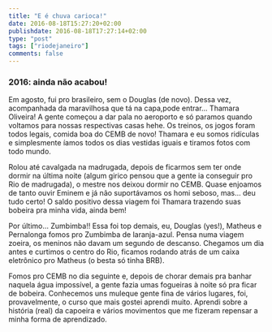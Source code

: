```yaml
---
title: "E é chuva carioca!"
date: 2016-08-18T15:27:20+02:00
publishdate: 2016-08-18T17:27:14+02:00
type: "post"
tags: ["riodejaneiro"]
comments: false
---
```


### 2016: ainda não acabou!

Em agosto, fui pro brasileiro, sem o Douglas (de novo). Dessa vez, acompanhada da maravilhosa que tá na capa,pode entrar... Thamara Oliveira! A gente começou a dar pala no aeroporto e só paramos quando voltamos para nossas respectivas casas hehe. Os treinos, os jogos foram todos legais, comida boa do CEMB de novo! Thamara e eu somos ridículas e simplesmente íamos todos os dias vestidas iguais e tiramos fotos com todo mundo. 

Rolou até cavalgada na madrugada, depois de ficarmos sem ter onde dormir na última noite (algum girico pensou que a gente ia conseguir pro Rio de madrugada), o mestre nos deixou dormir no CEMB. Quase enjoamos de tanto ouvir Eminem e já não suportávamos os homi seboso, mas... deu tudo certo! O saldo positivo dessa viagem foi Thamara trazendo suas bobeira pra minha vida, ainda bem!

Por último... Zumbimba!! Essa foi top demais, eu, Douglas (yes!), Matheus e Pernalonga fomos pro Zumbimba de laranja-azul. Pensa numa viagem zoeira, os meninos não davam um segundo de descanso. Chegamos um dia antes e curtimos o centro do Rio, ficamos rodando atrás de um caixa eletrônico pro Matheus (o besta só tinha BRB). 

Fomos pro CEMB no dia seguinte e, depois de chorar demais pra banhar naquela água impossível, a gente fazia umas fogueiras à noite só pra ficar de bobeira. Conhecemos uns muleque gente fina de vários lugares, foi, provavelmente, o curso que mais gostei aprendi muito. Aprendi sobre a história (real) da capoeira e vários movimentos que me fizeram repensar a minha forma de aprendizado. 